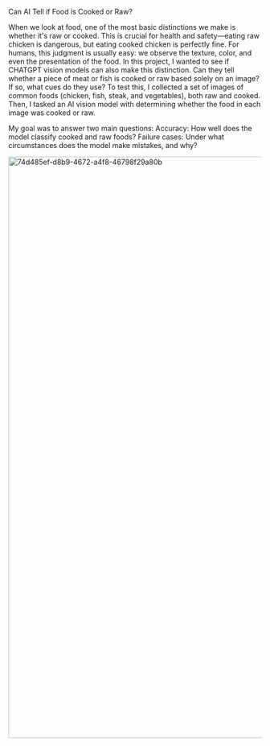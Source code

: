 Can AI Tell if Food is Cooked or Raw?

When we look at food, one of the most basic distinctions we make is whether it's raw or cooked.
This is crucial for health and safety—eating raw chicken is dangerous, but eating cooked chicken is perfectly fine. For humans, this judgment is usually easy: we observe the texture, color, and even the presentation of the food.
In this project, I wanted to see if CHATGPT vision models can also make this distinction. Can they tell whether a piece of meat or fish is cooked or raw based solely on an image? If so, what cues do they use?
To test this, I collected a set of images of common foods (chicken, fish, steak, and vegetables), both raw and cooked. Then, I tasked an AI vision model with determining whether the food in each image was cooked or raw.

My goal was to answer two main questions:
  Accuracy: How well does the model classify cooked and raw foods?
  Failure cases: Under what circumstances does the model make mistakes, and why?

<img width="1620" height="1156" alt="74d485ef-d8b9-4672-a4f8-46798f29a80b" src="https://github.com/user-attachments/assets/250e2305-3a89-4419-9dab-8ec55f1065c0" />
